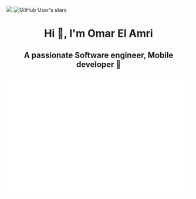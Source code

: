 ![](https://komarev.com/ghpvc/?username=omaarelamri&color=brightgreen&style=plastic)
<img alt="GitHub User's stars" src="https://img.shields.io/github/stars/OMAARELAMRI?style=social">
<h1 align="center">Hi 👋, I'm Omar El Amri </h1>
<h2 align="center"> A passionate Software engineer, Mobile developer 📱</h2> 

![Metrics](/github-metrics.svg) 




